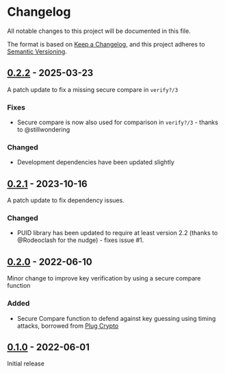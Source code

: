 # Changelog
All notable changes to this project will be documented in this file.

The format is based on [Keep a Changelog](https://keepachangelog.com/en/1.0.0/),
and this project adheres to [Semantic Versioning](https://semver.org/spec/v2.0.0.html).

## [0.2.2] - 2025-03-23
A patch update to fix a missing secure compare in `verify?/3`

### Fixes
- Secure compare is now also used for comparison in `verify?/3` - thanks to @stillwondering

### Changed
- Development dependencies have been updated slightly

## [0.2.1] - 2023-10-16
A patch update to fix dependency issues. 

### Changed
- PUID library has been updated to require at least version 2.2 (thanks to @Rodeoclash for the nudge) - fixes issue #1.

## [0.2.0] - 2022-06-10
Minor change to improve key verification by using a secure compare function

### Added
- Secure Compare function to defend against key guessing using timing attacks, borrowed from
  [Plug Crypto](https://github.com/elixir-plug/plug_crypto)

## [0.1.0] - 2022-06-01
Initial release

[0.2.2]: https://github.com/Digital-Identity-Labs/prefixed_api_key/compare/0.2.1...0.2.2
[0.2.1]: https://github.com/Digital-Identity-Labs/prefixed_api_key/compare/0.2.0...0.2.1
[0.2.0]: https://github.com/Digital-Identity-Labs/prefixed_api_key/compare/0.1.0...0.2.0
[0.1.0]: https://github.com/Digital-Identity-Labs/prefixed_api_key/compare/releases/tag/0.1.0
